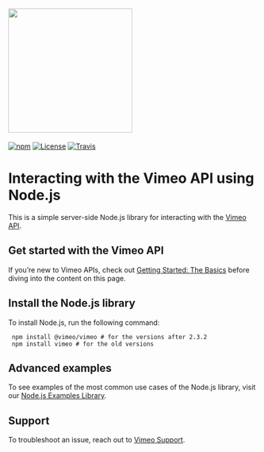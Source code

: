 # <img src="https://user-images.githubusercontent.com/33762/33720344-abc20bb8-db31-11e7-8362-59a4985aeff0.png" width="250" />

[![npm](https://img.shields.io/npm/v/vimeo.svg?style=flat-square)](https://www.npmjs.com/package/vimeo)
[![License](https://img.shields.io/github/license/vimeo/vimeo.js.svg)](https://www.npmjs.com/package/vimeo)
[![Travis](https://img.shields.io/travis/vimeo/vimeo.js.svg)](https://travis-ci.org/vimeo/vimeo.js)

# Interacting with the Vimeo API using Node.js
This is a simple server-side Node.js library for interacting with the [Vimeo API](https://developers.vimeo.com).

## Get started with the Vimeo API
If you’re new to Vimeo APIs, check out [Getting Started: The Basics](https://developer.vimeo.com/api/start) before diving into the content on this page. 

## Install the Node.js library
To install Node.js, run the following command: 

     npm install @vimeo/vimeo # for the versions after 2.3.2
     npm install vimeo # for the old versions

## Advanced examples
To see examples of the most common use cases of the Node.js library, visit our [Node.js Examples Library](https://developer.vimeo.com/api/libraries/examples/nodejs).
## Support

To troubleshoot an issue, reach out to [Vimeo Support](https://vimeo.com/help/contact).
